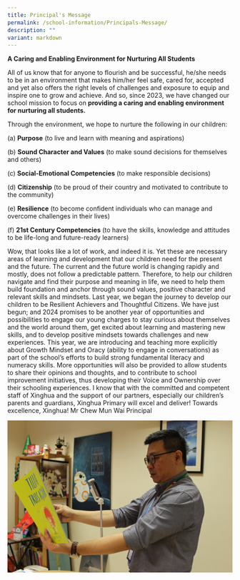 ```yaml
---
title: Principal's Message
permalink: /school-information/Principals-Message/
description: ""
variant: markdown
---
```

**A Caring and Enabling Environment for Nurturing All Students**

All of us know that for anyone to flourish and be successful, he/she needs to be in an environment that makes him/her feel safe, cared for, accepted and yet also offers the right levels of challenges and exposure to equip and inspire one to grow and achieve. And so, since 2023, we have changed our school mission to focus on **providing a caring and enabling environment for nurturing all students.**  

Through the environment, we hope to nurture the following in our children:

(a)	**Purpose** (to live and learn with meaning and aspirations)

(b)	**Sound Character and Values** (to make sound decisions for themselves and others)

(c)	**Social-Emotional Competencies** (to make responsible decisions)

(d)	**Citizenship** (to be proud of their country and motivated to contribute to the community)

(e)	**Resilience** (to become confident individuals who can manage and overcome challenges in their lives)

(f)	**21st Century Competencies** (to have the skills, knowledge and attitudes to be life-long and future-ready learners)

Wow, that looks like a lot of work, and indeed it is. Yet these are necessary areas of learning and development that our children need for the present and the future.  The current and the future world is changing rapidly and mostly, does not follow a predictable pattern. Therefore, to help our children navigate and find their purpose and meaning in life, we need to help them build foundation and anchor through sound values, positive character and relevant skills and mindsets.
Last year, we began the journey to develop our children to be Resilient Achievers and Thoughtful Citizens. We have just begun; and 2024 promises to be another year of opportunities and possibilities to engage our young charges to stay curious about themselves and the world around them, get excited about learning and mastering new skills, and to develop positive mindsets towards challenges and new experiences. 
This year, we are introducing and teaching more explicitly about Growth Mindset and Oracy (ability to engage in conversations) as part of the school’s efforts to build strong fundamental literacy and numeracy skills. More opportunities will also be provided to allow students to share their opinions and thoughts, and to contribute to school improvement initiatives, thus developing their Voice and Ownership over their schooling experiences. 
I know that with the committed and competent staff of Xinghua and the support of our partners, especially our children’s parents and guardians, Xinghua Primary will excel and deliver!
Towards excellence, Xinghua!
Mr Chew Mun Wai
Principal


![Principal's Photo](/images/IMG_3541v1.jpg)